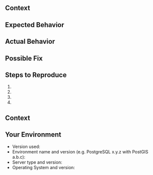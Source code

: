 <!--- Is this a bug? -->
<!--- This issue tracker is only used for tracking bugs. Please use the mailing
      list, if you have any question or need help.
      See: https://imposm.org/docs/imposm3/3.0.0/#support -->

<!--- It is a bug! -->
<!--- Please provide a general summary of the issue in the Title above -->

## Context
<!--- Provide a more detailed introduction to the issue itself, and why you consider it to be a bug -->

## Expected Behavior
<!--- Tell us what should happen -->

## Actual Behavior
<!--- Tell us what happens instead -->

## Possible Fix
<!--- Not obligatory, but suggest a fix or reason for the bug -->

## Steps to Reproduce
<!--- Provide a an unambiguous set of steps to reproduce this bug -->
<!--- Include _minimal_ but _complete_ configurations and test datasets. -->
<!--- Use https://gist.github.com to link to larger configurations. -->
1.
2.
3.
4.

## Context
<!--- How has this bug affected you? What were you trying to accomplish? -->

## Your Environment
<!--- Include as many relevant details about the environment you experienced the bug in -->
* Version used:
* Environment name and version (e.g. PostgreSQL x.y.z with PostGIS a.b.c):
* Server type and version:
* Operating System and version:
